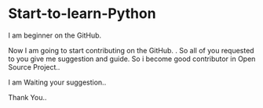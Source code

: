 # Start-to-learn-Python

I am beginner on the GitHub.

Now I am going  to start contributing on the GitHub.
.
So all of you requested to you give me suggestion and guide. So i become good contributor in Open Source Project..


I am Waiting your suggestion..


Thank You..
